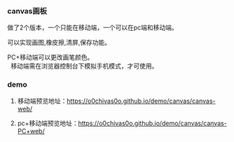 ### canvas画板

做了2个版本，一个只能在移动端，一个可以在pc端和移动端。  

可以实现画图,橡皮擦,清屏,保存功能。  

PC+移动端可以更改画笔颜色。  
  
移动端需在浏览器控制台下模拟手机模式，才可使用。


### demo

1. 移动端预览地址：https://o0chivas0o.github.io/demo/canvas/canvas-web/

2. pc+移动端预览地址：https://o0chivas0o.github.io/demo/canvas/canvas-PC+web/ 
